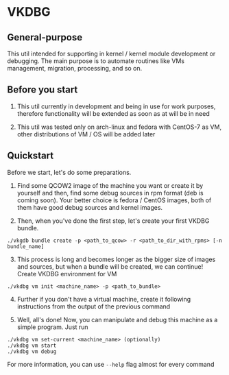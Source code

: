 # VKDBG

## General-purpose

This util intended for supporting in kernel / kernel module development or debugging. The main purpose is to automate routines like VMs management, migration, processing, and so on.

## Before you start

1. This util currently in development and being in use for work purposes, therefore functionality will be extended as
   soon as at will be in need

2. This util was tested only on arch-linux and fedora with CentOS-7 as VM, other distributions of VM / OS will be added later

## Quickstart

Before we start, let's do some preparations.

1. Find some QCOW2 image of the machine you want or create it by yourself and then, find some debug sources in rpm format (deb is coming soon). Your better choice is fedora / CentOS images, both of them have good debug sources and kernel images.


2. Then, when you've done the first step, let's create your first VKDBG bundle.

```./vkgdb bundle create -p <path_to_qcow> -r <path_to_dir_with_rpms> [-n bundle_name] ```

3. This process is long and becomes longer as the bigger size of images and sources, but when a bundle will be created, we can continue! Create VKDBG environment for VM

``` ./vkdbg vm init <machine_name> -p <path_to_bundle> ```

4. Further if you don't have a virtual machine, create it following instructions from the output of the previous command

5. Well, all's done! Now, you can manipulate and debug this machine as a simple program. Just run

```
./vkdbg vm set-current <machine_name> (optionally)
./vkdbg vm start
./vkdbg vm debug
```

For more information, you can use ```--help``` flag almost for every command
